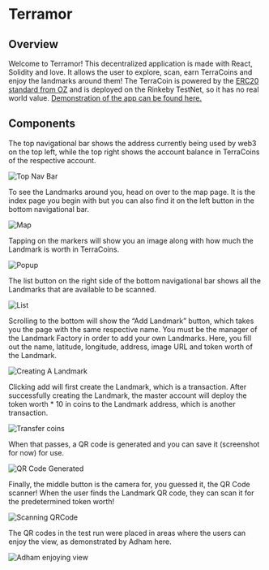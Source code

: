 # Terramor
## Overview
Welcome to Terramor! This decentralized application is made with React, Solidity and love. It allows the user to explore, scan, earn TerraCoins and enjoy the landmarks around them! The TerraCoin is powered by the [ERC20 standard from OZ](https://docs.openzeppelin.com/contracts/2.x/api/token/erc20) and is deployed on the Rinkeby TestNet, so it has no real world value. [Demonstration of the app can be found here.](https://www.youtube.com/watch?v=xBLWArsydFE)

## Components
The top navigational bar shows the address currently being used by web3 on the top left, while the top right shows the account balance in TerraCoins of the respective account.

![Top Nav Bar](https://uc32d5de5d4372371e8878319b08.dl.dropboxusercontent.com/cd/0/inline/BMVGn4qWRKOO4BfgLQttnUpdn6MNfYsqOcIJD6Z1Z4n979oj2KIGnflRZ9GVRD037hl43S_TqhtgfbD_tYCUMTXjyPxnmYqHgEjPdqZKQCekl2Nldvmqudi1fWpd1_Xo1zYyAlvHWFw5btMvjxA8itr6/file#)

To see the Landmarks around you, head on over to the map page. It is the index page you begin with but you can also find it on the left button in the bottom navigational bar. 

![Map](https://uc0c0e0d32c4f90dd73f8e4bfea9.dl.dropboxusercontent.com/cd/0/inline/BMUO2vv3vt-4RLAW9xsry-FAJknxvcI5aSY4RCUw5gmpDsQfZdxVuVH1heB6TiWfSm-hJW-2KUMh2RmwOwezskSN_0cxAPc0mIvvLAAO2FHzSruFH-t7CQXQl0vVd6U68PTGrLWzt-OJh-fA-aoyggRS/file#)

Tapping on the markers will show you an image along with how much the Landmark is worth in TerraCoins. 

![Popup](https://ucd4d7758001c8816024f12da527.dl.dropboxusercontent.com/cd/0/inline/BMW5r8_v4q6ZtlqnKbAwlar3EiyTvxq0RSN2gE3w1yqeIpARMeeYnoJuKUGwmDWCPbfMRbCIKLKJ9g46TW5GpZOOXEhQkCYMg5R-rICLLm4zsO42rZd1WtwumriC1mdR_CwPr9bwhqDFF8mR282gXK2R/file#)


The list button on the right side of the bottom navigational bar shows all the Landmarks that are available to be scanned.

![List](https://uc87bbb438636b17a11cbe2c2feb.dl.dropboxusercontent.com/cd/0/inline/BMWZsKf8W2wHadytg-d5lXeIeP-xrj7ACnrjy88BU6e1elsg4Wvf84DgQuEpGlJsmsOA5-P1ahUJls40s-GeAnY3jjqaX4ttQE0EH0iPafMPV_ifI0I6J4drNGAS9ZjZ-laPp4xseEh7TDwH2M7s8nFO/file#)

Scrolling to the bottom will show the “Add Landmark” button, which takes you the page with the same respective name. You must be the manager of the Landmark Factory in order to add your own Landmarks. Here, you fill out the name, latitude, longitude, address, image URL and token worth of the Landmark.

![Creating A Landmark](https://ucb937ddf74c6471325a986eceea.dl.dropboxusercontent.com/cd/0/inline/BMUFnL4aAFqMeox13nrZWDCcwExgXmVYqTpxJQiwX6MZL_dGYUmgxkrtRMc_W6H_nRESrjtEOvweSLvfqyG_tncYvgyeUKshzgUU-xlaQ-apyXR7r9vMa3x9Dszz3XhReu_lDfk6CWlT0SdQP97hUa-A/file#)

Clicking add will first create the Landmark, which is a transaction. After successfully creating the Landmark, the master account will deploy the token worth * 10 in coins to the Landmark address, which is another transaction. 

![Transfer coins](https://uc4839e06a582226ae94e35fb3ee.dl.dropboxusercontent.com/cd/0/inline/BMXOixHR9vtPv5yLCzYqbmGmDj-7A97zaTM1aXWsY7dNDCfaxPi4Q04RogkpSxrGfQ9hqaPt-7DYXYa6c-RKwkdLPjFJ0l52hb1_9f_2pAQxIS2i1WZPdZxfJ8i2lj8peP-Zm_IDDz7Vw_-Xmf1GJEFR/file#)

When that passes, a QR code is generated and you can save it (screenshot for now) for use.

![QR Code Generated](https://uccc1351f4dacc293a34e3cf3121.dl.dropboxusercontent.com/cd/0/inline/BMUsGes6DLcJhquznaQRQAnj_ztv9BZJrRwGMRdxcxN0izNVCdE2Er_IWuan4oPM3vBemBvM4b797NUtnb6MZnRDY94D2-dOFcK-V4VgTll1sYY1L_hFMz0-hbXejHOVx0DSqbvHTNb2K4BiPatWIp7g/file#)

Finally, the middle button is the camera for, you guessed it, the QR Code scanner! 
When the user finds the Landmark QR code, they can scan it for the predetermined token worth!

![Scanning QRCode](qrcodescanner.gif)

 The QR codes in the test run were placed in areas where the users can enjoy the view, as demonstrated by Adham here.

 ![Adham enjoying view](adham.gif)
